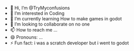 - 👋 Hi, I’m @TryMyconfusions
- 👀 I’m interested in Coding
- 🌱 I’m currently learning How to make games in godot
- 💞️ I’m looking to collaborate on no one
- 📫 How to reach me ...
- 😄 Pronouns: ...
- ⚡ Fun fact: i was a scratch developer but i went to godot

<!---
TryMyconfusions/TryMyconfusions is a ✨ special ✨ repository because its `README.md` (this file) appears on your GitHub profile.
You can click the Preview link to take a look at your changes.
--->
